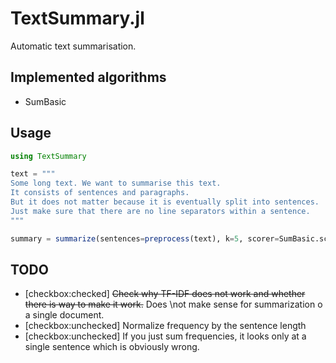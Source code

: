 # TextSummary.jl
Automatic text summarisation.

## Implemented algorithms

- SumBasic

## Usage
```julia
using TextSummary

text = """
Some long text. We want to summarise this text.
It consists of sentences and paragraphs.
But it does not matter because it is eventually split into sentences.
Just make sure that there are no line separators within a sentence.
"""

summary = summarize(sentences=preprocess(text), k=5, scorer=SumBasic.score)
```

## TODO

- [checkbox:checked] ~~Check why TF-IDF does not work and whether there is way to make it work.~~ Does \not make sense for summarization o a single document.
- [checkbox:unchecked] Normalize frequency by the sentence length
- [checkbox:unchecked] If you just sum frequencies, it looks only at a single sentence which is obviously wrong.
